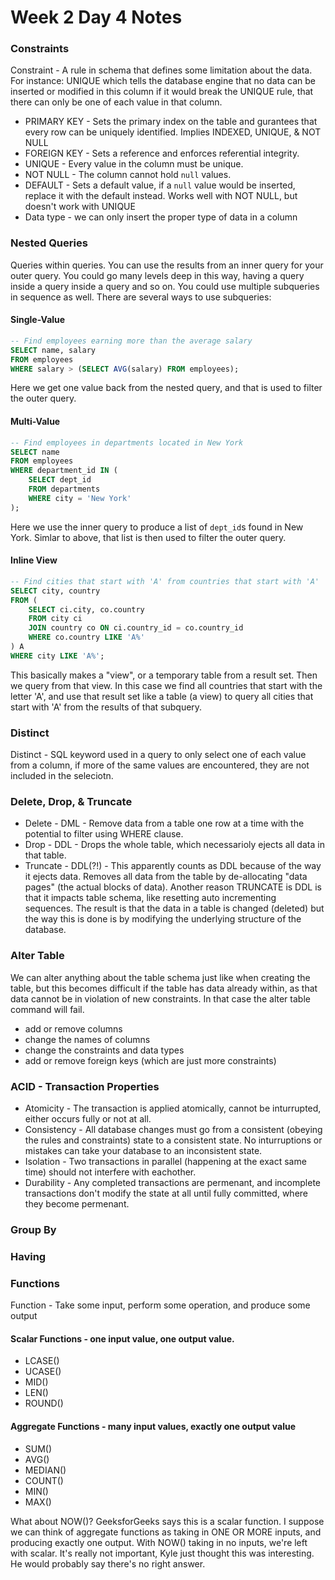 # Week 2 Day 4 Notes

### Constraints
Constraint - A rule in schema that defines some limitation about the data. For instance: UNIQUE which tells the database engine that no data can be inserted or modified in this column if it would break the UNIQUE rule, that there can only be one of each value in that column.
 - PRIMARY KEY - Sets the primary index on the table and gurantees that every row can be uniquely identified. Implies INDEXED, UNIQUE, & NOT NULL
 - FOREIGN KEY - Sets a reference and enforces referential integrity. 
 - UNIQUE - Every value in the column must be unique.
 - NOT NULL - The column cannot hold `null` values.
 - DEFAULT - Sets a default value, if a `null` value would be inserted, replace it with the default instead. Works well with NOT NULL, but doesn't work with UNIQUE
 - Data type - we can only insert the proper type of data in a column

### Nested Queries
Queries within queries. You can use the results from an inner query for your outer query. You could go many levels deep in this way, having a query inside a query inside a query and so on. You could use multiple subqueries in sequence as well. There are several ways to use subqueries:

#### Single-Value
```SQL
-- Find employees earning more than the average salary
SELECT name, salary 
FROM employees 
WHERE salary > (SELECT AVG(salary) FROM employees);
```
Here we get one value back from the nested query, and that is used to filter the outer query.

#### Multi-Value
```SQL
-- Find employees in departments located in New York
SELECT name 
FROM employees 
WHERE department_id IN (
    SELECT dept_id 
    FROM departments 
    WHERE city = 'New York'
);
```
Here we use the inner query to produce a list of `dept_id`s found in New York. Simlar to above, that list is then used to filter the outer query.

#### Inline View
```SQL
-- Find cities that start with 'A' from countries that start with 'A'
SELECT city, country
FROM (
    SELECT ci.city, co.country 
    FROM city ci
    JOIN country co ON ci.country_id = co.country_id
    WHERE co.country LIKE 'A%'
) A
WHERE city LIKE 'A%';
```
This basically makes a "view", or a temporary table from a result set. Then we query from that view. In this case we find all countries that start with the letter 'A', and use that result set like a table (a view) to query all cities that start with 'A' from the results of that subquery. 

### Distinct
Distinct - SQL keyword used in a query to only select one of each value from a column, if more of the same values are encountered, they are not included in the seleciotn.

### Delete, Drop, & Truncate
 - Delete - DML - Remove data from a table one row at a time with the potential to filter using WHERE clause.
 - Drop - DDL - Drops the whole table, which necessarioly ejects all data in that table.
 - Truncate - DDL(?!) - This apparently counts as DDL because of the way it ejects data. Removes all data from the table by de-allocating "data pages" (the actual blocks of data). Another reason TRUNCATE is DDL is that it impacts table schema, like resetting auto incrementing sequences. The result is that the data in a table is changed (deleted) but the way this is done is by modifying the underlying structure of the database.


### Alter Table
We can alter anything about the table schema just like when creating the table, but this becomes difficult if the table has data already within, as that data cannot be in violation of new constraints. In that case the alter table command will fail.
 - add or remove columns
 - change the names of columns
 - change the constraints and data types
 - add or remove foreign keys (which are just more constraints)

### ACID - Transaction Properties
 - Atomicity - The transaction is applied atomically, cannot be inturrupted, either occurs fully or not at all.
 - Consistency - All database changes must go from a consistent (obeying the rules and constraints) state to a consistent state. No inturruptions or mistakes can take your database to an inconsistent state.
 - Isolation - Two transactions in parallel (happening at the exact same time) should not interfere with eachother.
 - Durability - Any completed transactions are permenant, and incomplete transactions don't modify the state at all until fully committed, where they become permenant.



### Group By 

### Having



### Functions
Function - Take some input, perform some operation, and produce some output

#### Scalar Functions - one input value, one output value.
 - LCASE()
 - UCASE()
 - MID()
 - LEN()
 - ROUND()

#### Aggregate Functions - many input values, exactly one output value
 - SUM()
 - AVG()
 - MEDIAN()
 - COUNT()
 - MIN()
 - MAX()

What about NOW()? GeeksforGeeks says this is a scalar function. I suppose we can think of aggregate functions as taking in ONE OR MORE inputs, and producing exactly one output. With NOW() taking in no inputs, we're left with scalar. It's really not important, Kyle just thought this was interesting. He would probably say there's no right answer.



